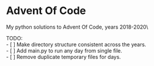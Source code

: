 # Advent Of Code
 My python solutions to Advent Of Code, years 2018-2020\
 
 TODO:\
    - [ ] Make directory structure consistent across the years.\
    - [ ] Add main.py to run any day from single file.\
    - [ ] Remove duplicate temporary files for days.
